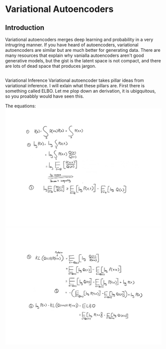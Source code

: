 # Variational Autoencoders
## Introduction
Variational autoencoders  merges deep learning and probability in a very intrugring manner. If you have heard of autoencoders, variational autoencoders are similar but are much better for generating data. There are many resources that explain why vanialla autoencoders aren't good generative models, but the gist is the latent space is not compact, and there are lots of dead space that produces jargon. 

##
Variational Inference
Variational autoencoder takes pillar ideas from variational inference. I will exlain what these pillars are. First there is something called ELBO. Let me plop down an derivation, it is ubigquitous, so you proabbly would have seen this. 

The equations: <br />
<img src="/VAE/IMG_0069.PNG" alt="drawing" width="600"/> <br />
<img src="/VAE/IMG_0068.PNG" alt="drawing" width="600"/>

